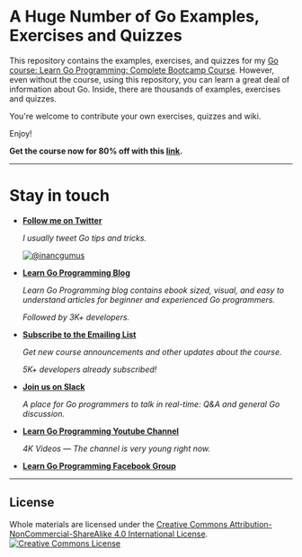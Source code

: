 # A Huge Number of Go Examples, Exercises and Quizzes

This repository contains the examples, exercises, and quizzes for my [Go course: Learn Go Programming: Complete Bootcamp Course](https://www.udemy.com/learn-go-the-complete-bootcamp-course-golang/?couponCode=FROM-GITHUB). However, even without the course, using this repository, you can learn a great deal of information about Go. Inside, there are thousands of examples, exercises and quizzes. 

You're welcome to contribute your own exercises, quizzes and wiki.

Enjoy!

**Get the course now for 80% off with this [link](https://www.udemy.com/learn-go-the-complete-bootcamp-course-golang/?couponCode=FROM-GITHUB).**

---

# Stay in touch

* **[Follow me on Twitter](https://twitter.com/inancgumus)**

  _I usually tweet Go tips and tricks._

  [![@inancgumus](https://img.shields.io/twitter/follow/inancgumus.svg?style=social&label=@inancgumus)](https://twitter.com/inancgumus)

* **[Learn Go Programming Blog](https://blog.learngoprogramming.com)**

  _Learn Go Programming blog contains ebook sized, visual, and easy to understand articles for beginner and experienced Go programmers._
  
  _Followed by 3K+ developers._

* **[Subscribe to the Emailing List](https://eepurl.com/c4DMNX)**

  _Get new course announcements and other updates about the course._

  _5K+ developers already subscribed!_

* **[Join us on Slack](http://bit.ly/LEARNGOSLACK)**

  _A place for Go programmers to talk in real-time: Q&A and general Go discussion._

* **[Learn Go Programming Youtube Channel](https://www.youtube.com/channel/UCYxepZhtnFIVRh8t5H_QAdg?view_as=subscriber)**

  _4K Videos — The channel is very young right now._

* **[Learn Go Programming Facebook Group](https://www.facebook.com/groups/learngoprogramming/)**

---

## License
Whole materials are licensed under the <a rel="license" href="https://creativecommons.org/licenses/by-nc-sa/4.0/">Creative Commons Attribution-NonCommercial-ShareAlike 4.0 International License</a>.<br/>
<a rel="license" href="https://creativecommons.org/licenses/by-nc-sa/4.0/"><img alt="Creative Commons License" style="border-width:0" src="https://i.creativecommons.org/l/by-nc-sa/4.0/88x31.png"/></a>
